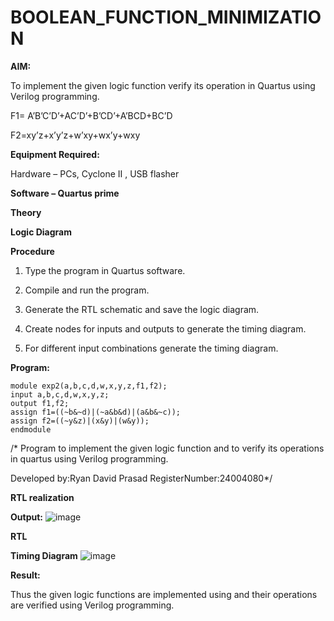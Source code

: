# BOOLEAN_FUNCTION_MINIMIZATION

**AIM:**

To implement the given logic function verify its operation in Quartus using Verilog programming.

F1= A’B’C’D’+AC’D’+B’CD’+A’BCD+BC’D 

F2=xy’z+x’y’z+w’xy+wx’y+wxy

**Equipment Required:**

Hardware – PCs, Cyclone II , USB flasher

**Software – Quartus prime**

**Theory**

**Logic Diagram**

**Procedure**

1.	Type the program in Quartus software.

2.	Compile and run the program.

3.	Generate the RTL schematic and save the logic diagram.

4.	Create nodes for inputs and outputs to generate the timing diagram.

5.	For different input combinations generate the timing diagram.


**Program:**
```
module exp2(a,b,c,d,w,x,y,z,f1,f2);
input a,b,c,d,w,x,y,z;
output f1,f2;
assign f1=((~b&~d)|(~a&b&d)|(a&b&~c));
assign f2=((~y&z)|(x&y)|(w&y));
endmodule
```

/* Program to implement the given logic function and to verify its operations in quartus using Verilog programming. 

Developed by:Ryan David Prasad RegisterNumber:24004080*/


**RTL realization**

**Output:**
![image](https://github.com/user-attachments/assets/38f23f9c-5344-4fd4-bca9-3e40f6a33e73)


**RTL**

**Timing Diagram**
![image](https://github.com/user-attachments/assets/c4a6ee5c-8ba7-40a6-82a1-ec29aa2f6573)


**Result:**

Thus the given logic functions are implemented using and their operations are verified using Verilog programming.


